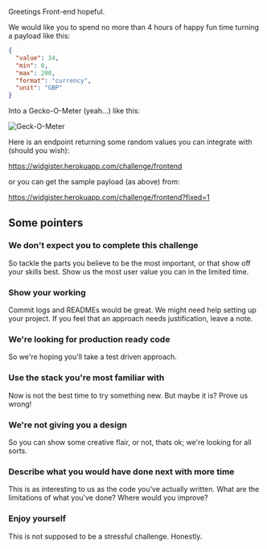 Greetings Front-end hopeful.

We would like you to spend no more than 4 hours of happy fun time turning a payload like this:

```json
{
  "value": 34,
  "min": 0,
  "max": 200,
  "format": "currency",
  "unit": "GBP"
}
```

Into a Gecko-O-Meter (yeah...) like this:

![Geck-O-Meter](https://www.dropbox.com/s/6oels5ih2hud2a6/Screen%20Shot%202015-10-19%20at%2014.48.56.png?dl=1)

Here is an endpoint returning some random values you can integrate with (should you wish):

https://widgister.herokuapp.com/challenge/frontend

or you can get the sample payload (as above) from:

https://widgister.herokuapp.com/challenge/frontend?fixed=1

## Some pointers

### We don't expect you to complete this challenge

So tackle the parts you believe to be the most important, or that show off your skills
best. Show us the most user value you can in the limited time.

### Show your working

Commit logs and READMEs would be great. We might need help setting up your project.
If you feel that an approach needs justification, leave a note.

### We're looking for production ready code

So we're hoping you'll take a test driven approach.

### Use the stack you're most familiar with

Now is not the best time to try something new. But maybe it is? Prove us wrong!

### We're not giving you a design

So you can show some creative flair, or not, thats ok; we're looking for all sorts.

### Describe what you would have done next with more time

This is as interesting to us as the code you've actually written. What are the limitations of
what you've done? Where would you improve?

### Enjoy yourself

This is not supposed to be a stressful challenge. Honestly.
